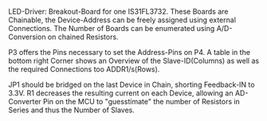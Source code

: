 LED-Driver: Breakout-Board for one IS31FL3732. These Boards are Chainable, the Device-Address can be freely assigned using external Connections. The Number of Boards can be enumerated using A/D-Conversion on chained Resistors.

P3 offers the Pins necessary to set the Address-Pins on P4.
A table in the bottom right Corner shows an Overview of the Slave-ID(Columns) as well as the required Connections too ADDR1/s(Rows).

JP1 should be bridged on the last Device in Chain, shorting Feedback-IN to 3.3V.
R1 decreases the resulting current on each Device, allowing an AD-Converter Pin on the MCU to "guesstimate" the number of Resistors in Series and thus the Number of Slaves.